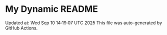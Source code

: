 # My Dynamic README
Updated at: Wed Sep 10 14:19:07 UTC 2025
This file was auto-generated by GitHub Actions.
